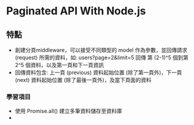 # Paginated API With Node.js

## 特點
* 創建分頁middleware，可以接受不同類型的 model 作為參數，並回傳請求 (request) 所需的資料，如: users?page=2&limit=5 回傳 第 (2-1)^5 個到第 2^5 個資料，以及第一頁和下一頁資訊
* 回傳資料包含: 上一頁 (previous) 資料起始位置 (除了第一頁外)，下一頁 (next) 資料起始位置 (除了最後一頁外)，及當下頁面的資料

### 學習項目
* 使用 Promise.all() 建立多筆資料儲存至資料庫
* 
